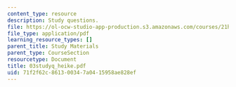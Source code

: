 ```yaml
---
content_type: resource
description: Study questions.
file: https://ol-ocw-studio-app-production.s3.amazonaws.com/courses/21h-522-japan-in-the-age-of-the-samurai-history-and-film-fall-2006/71f2f62c861300347a0415958ae828ef_03studyq_heike.pdf
file_type: application/pdf
learning_resource_types: []
parent_title: Study Materials
parent_type: CourseSection
resourcetype: Document
title: 03studyq_heike.pdf
uid: 71f2f62c-8613-0034-7a04-15958ae828ef
---
```

